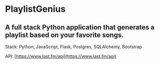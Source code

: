 
# PlaylistGenius

## A full stack Python application that generates a playlist based on your favorite songs. 

Stack: Python, JavaScript, Flask, Postgres, SQLAlchemy, Bootstrap

API: [https://www.last.fm/api](https://www.last.fm/api)
